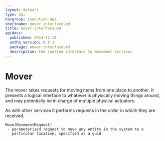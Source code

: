 ```yaml
---
layout: default
type: api
navgroup: execution-api
shortname: mover-interface.md
title: mover-interface.md
apidocs:
  published: 2014-11-14
  antha_version: 0.0.1
  package: mover-interface.md
  description: the runtime interface to movement services
---
```

# Mover

The mover takes requests for moving items from one place to another. It presents a logical interface to whatever is physically moving things around, and may potentially be in charge of multiple physical actuators. 

As with other services it performs requests in the order in which they are received. 

    Move(MovementRequest)
     - parameterised request to move any entity in the system to a 
       particular location, specified as a guid
